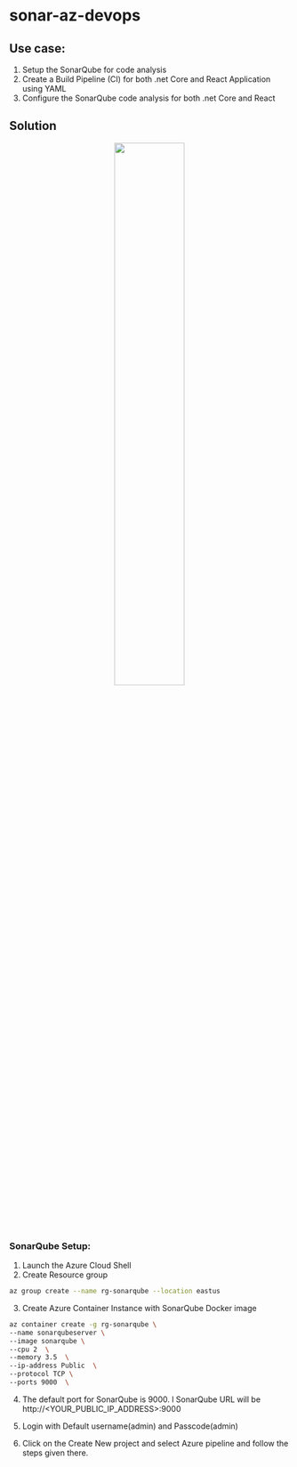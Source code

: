 # sonar-az-devops
## Use case:
1.	Setup the SonarQube for code analysis
2.	Create a Build Pipeline (CI) for both .net Core and React Application using YAML
3.	Configure the SonarQube code analysis for both .net Core and React

## Solution
<p align="center" width="100%">
    <img width="50%" src="https://github.com/thavasnippets/sonarqube-az-devops/blob/main/Sonarqube-AZ.png">
</p>

### SonarQube Setup:

1. Launch the Azure Cloud Shell
2. Create Resource group   
```bash
az group create --name rg-sonarqube --location eastus
```
3. Create Azure Container Instance with SonarQube Docker image

```bash
az container create -g rg-sonarqube \
--name sonarqubeserver \
--image sonarqube \
--cpu 2  \
--memory 3.5  \
--ip-address Public  \
--protocol TCP \
--ports 9000  \
```

4. The default port for SonarQube is 9000. l SonarQube URL will be http://<YOUR_PUBLIC_IP_ADDRESS>:9000

5. Login with Default username(admin) and Passcode(admin) 

6. Click on the Create New project and select Azure pipeline and follow the steps given there.

